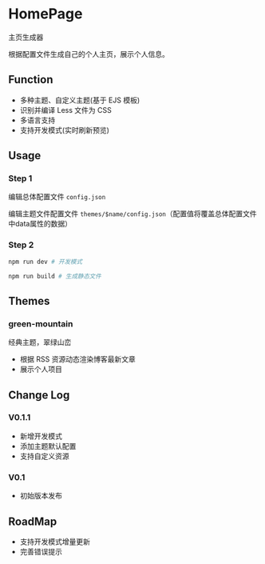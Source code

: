# HomePage

主页生成器

根据配置文件生成自己的个人主页，展示个人信息。

## Function

- 多种主题、自定义主题(基于 EJS 模板)
- 识别并编译 Less 文件为 CSS
- 多语言支持
- 支持开发模式(实时刷新预览)

## Usage

### Step 1

编辑总体配置文件 `config.json`

编辑主题文件配置文件 `themes/$name/config.json`（配置值将覆盖总体配置文件中data属性的数据）



### Step 2

```bash
npm run dev # 开发模式

npm run build # 生成静态文件
```

## Themes

### green-mountain

经典主题，翠绿山峦

- 根据 RSS 资源动态渲染博客最新文章
- 展示个人项目

## Change Log

### V0.1.1

- 新增开发模式
- 添加主题默认配置
- 支持自定义资源

### V0.1

- 初始版本发布

## RoadMap

- 支持开发模式增量更新
- 完善错误提示
